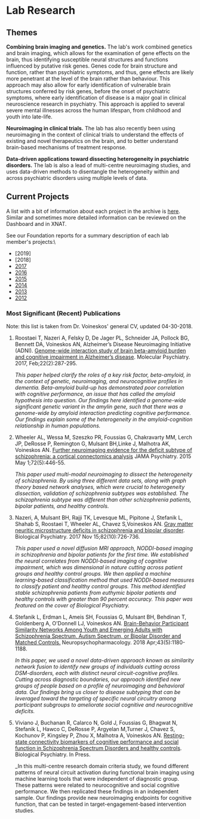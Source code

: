 # Lab Research

## Themes

**Combining brain imaging and genetics.** The lab's work combined genetics and brain imaging, which allows for the examination of gene effects on the brain, thus identifying susceptible neural structures and functions influenced by
putative risk genes. Genes code for brain structure and function, rather than psychiatric symptoms, and thus, gene effects are likely more penetrant at the level of the brain rather than behaviour. This approach may also allow for early identification of vulnerable brain structures conferred by risk genes, before the onset of psychiatric symptoms, where early identification of disease is a major goal in clinical neuroscience research in psychiatry. This approach is applied to several severe mental illnesses across the human lifespan, from childhood and youth into late-life.

**Neuroimaging in clinical trials.** The lab has also recently been using neuroimaging in the context of clinical trials to understand the effects of existing and novel therapeutics on the brain, and to better understand brain-based mechanisms of treatment response.

**Data-driven applications toward dissecting heterogeneity in psychiatric disorders.**
The lab is also a lead of multi-centre neuroimaging studies, and uses data-driven methods to disentangle the heterogeneity within and across psychiatric disorders using multiple levels of data.

## Current Projects

A list with a bit of information about each project in the archive is [here](https://docs.google.com/spreadsheets/d/1dxZLK5twDQ2Yc030DuY3C6DKLPxrI3tI3n_UgP6xZ4A/edit?usp=sharing). Similar and sometimes more detailed information can be reviewed on the Dashboard and in XNAT.

See our Foundation reports for a summary description of each lab member's projects:\

- [2019]
- [2018]
- [2017](https://drive.google.com/open?id=1EaTEYZN6cDU6r9B1Tmv6u7gOBU2kP_KJ)
- [2016](https://drive.google.com/open?id=0B6yB0-2m4D1-WFVNSGRpZHgtN2c)
- [2015](https://drive.google.com/file/d/1tXRtfDFeS40dkUG2fWDsO-AX3J-Inoz-/view?usp=sharing)
- [2014](https://drive.google.com/file/d/1v4iURu4pYhpWtrNZ4fJ7EkHkWxQuy9Qm/view?usp=sharing)
- [2013](https://drive.google.com/file/d/1wyskApR1kobf7cUxYbAmQpXsH9ZxhFk9/view?usp=sharing)
- [2012](https://drive.google.com/file/d/1wyskApR1kobf7cUxYbAmQpXsH9ZxhFk9/view?usp=sharing)

### Most Significant (Recent) Publications

Note: this list is taken from Dr. Voineskos' general CV, updated 04-30-2018.

1. Roostaei T, Nazeri A, Felsky D, De Jager PL, Schneider JA, Pollock BG, Bennett DA, Voineskos AN,
Alzheimer’s Disease Neuroimaging Initiative (ADNI). [Genome-wide interaction study of brain beta-amyloid burden and cognitive impairment in Alzheimer’s disease](https://www.ncbi.nlm.nih.gov/pubmed/?term=Genome-wide+interaction+study+of+brain+beta-amyloid+burden+and+cognitive+impairment+in+Alzheimer%E2%80%99s+disease). Molecular Psychiatry. 2017, Feb;22(2):287-295.

     _This paper helped clarify the roles of a key risk factor, beta-amyloid, in the context of genetic, neuroimaging, and neurocognitive profiles in dementia. Beta-amyloid build-up has demonstrated poor correlation with cognitive performance, an issue that has called the amyloid hypothesis into question. Our findings here identified a genome-wide significant genetic variant in the amylin gene, such that there was a genome-wide by amyloid interaction predicting cognitive performance. Our findings explain some of the heterogeneity in the amyloid-cognition relationship in human populations._

2. Wheeler AL, Wessa M, Szeszko PR, Foussias G, Chakravarty MM, Lerch JP, DeRosse P, Remington G, Mulsant BH,Linke J, Malhotra AK, Voineskos AN. [Further neuroimaging evidence for the deficit subtype of schizophrenia: a cortical connectomics analysis](https://www.ncbi.nlm.nih.gov/pubmed/?term=Further+neuroimaging+evidence+for+the+deficit+subtype+of+schizophrenia%3A+a+cortical+connectomics+analysis) JAMA Psychiatry. 2015 May 1;72(5):446-55.

     _This paper used multi-modal neuroimaging to dissect the heterogeneity of schizophrenia. By using three different data sets, along with graph theory based network analyses, which were crucial to heterogeneity dissection, validation of schizophrenia subtypes was established. The schizophrenia subtype was different than other schizophrenia patients, bipolar patients, and healthy controls._

3. Nazeri, A, Mulsant BH, Rajji TK, Levesque ML, Pipitone J, Stefanik L, Shahab S, Roostaei T, Wheeler AL, Chavez S,Voineskos AN. [Gray matter neuritic microstructure deficits in schizophrenia and bipolar disorder](https://www.ncbi.nlm.nih.gov/pubmed/?term=Gray+matter+neuritic+microstructure+deficits+in+schizophrenia+and+bipolar+disorder). Biological Psychiatry. 2017 Nov 15;82(10):726-736.

     _This paper used a novel diffusion MRI approach, NODDI-based imaging in schizophrenia and bipolar patients for the first time. We established the neural correlates from NODDI-based imaging of cognitive impairment, which was dimensional in nature cutting across patient groups and healthy control groups. We then applied a machine learning-based classification method that used NODDI-based measures to classify patient and healthy control groups. This method identified stable schizophrenia patients from euthymic bipolar patients and healthy controls with greater than 90 percent accuracy. This paper was featured on the cover of Biological Psychiatry._

4. Stefanik L, Erdman L, Ameis SH, Foussias G, Mulsant BH, Behdinan T, Goldenberg A, O'Donnell LJ, Voineskos AN. [Brain-Behavior Participant Similarity Networks Among Youth and Emerging Adults with Schizophrenia Spectrum, Autism Spectrum, or Bipolar Disorder and Matched Controls.](https://www.ncbi.nlm.nih.gov/pubmed/29105664) Neuropsychopharmacology. 2018 Apr;43(5):1180-1188.

     _In this paper, we used a novel data-driven approach known as similarity network fusion to identify new groups of individuals cutting across DSM-disorders, each with distinct neural circuit-cognitive profiles. Cutting across diagnostic boundaries, our approach identified new groups of people based on a profile of neuroimaging and behavioral data. Our findings bring us closer to disease subtyping that can be leveraged toward the targeting of specific neural circuitry among participant subgroups to ameliorate social cognitive and neurocognitive deficits._

5. Viviano J, Buchanan R, Calarco N, Gold J, Foussias G, Bhagwat N, Stefanik L, Hawco C, DeRosse P, Argyelan M,Turner J, Chavez S, Kochunov P, Kingsley P, Zhou X, Malhotra A, Voineskos AN. [Resting-state connectivity biomarkers of cognitive performance and social function in Schizophrenia Spectrum Disorders and healthy controls](https://www.sciencedirect.com/science/article/pii/S0006322318314392). Biological Psychiatry. In Press.

     _In this multi-centre research domain criteria study, we found different patterns of neural circuit activation during functional brain imaging using machine learning tools that were independent of diagnostic group. These patterns were related to neurocognitive and social cognitive performance. We then replicated these findings in an independent sample. Our findings provide new neuroimaging endpoints for cognitive function, that can be tested in target-engagement-based intervention studies.
